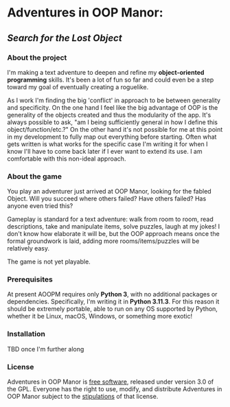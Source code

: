 # Adventures in OOP Manor:
## *Search for the Lost Object*

### About the project
I'm making a text adventure to deepen and refine my **object-oriented programming** skills. It's been a lot of fun so far and could even be a step toward my goal of eventually creating a roguelike.

As I work I'm finding the big 'conflict' in approach to be between generality and specificity. On the one hand I feel like the big advantage of OOP is the generality of the objects created and thus the modularity of the app. It's always possible to ask, "am I being sufficiently general in how I define this object/function/etc.?" On the other hand it's not possible for me at this point in my development to fully map out everything before starting. Often what gets written is what works for the specific case I'm writing it for when I know I'll have to come back later if I ever want to extend its use. I am comfortable with this non-ideal approach.

### About the game
You play an adventurer just arrived at OOP Manor, looking for the fabled Object. Will you succeed where others failed? Have others failed? Has anyone even tried this?

Gameplay is standard for a text adventure: walk from room to room, read descriptions, take and manipulate items, solve puzzles, laugh at my jokes! I don't know how elaborate it will be, but the OOP approach means once the formal groundwork is laid, adding more rooms/items/puzzles will be relatively easy.

The game is not yet playable.

### Prerequisites
At present AOOPM requires only **Python 3**, with no additional packages or dependencies. Specifically, I'm writing it in **Python 3.11.3**. For this reason it should be extremely portable, able to run on any OS supported by Python, whether it be Linux, macOS, Windows, or something more exotic!

### Installation
TBD once I'm further along

### License
Adventures in OOP Manor is [free software](https://www.fsf.org/about/what-is-free-software), released under version 3.0 of the GPL. Everyone has the right to use, modify, and distribute Adventures in OOP Manor subject to the [stipulations](https://github.com/jwjacobson/oopmanor/blob/main/License) of that license.

